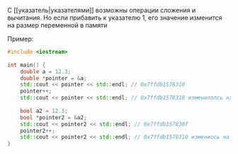 С [[указатель|указателями]] возможны операции сложения и вычитания. Но если прибавить к указателю 1, его значение изменится на размер переменной в памяти

Пример:
```cpp
#include <iostream>
  
int main() {
    double a = 12.3;
    double *pointer = &a;
    std::cout << pointer << std::endl; // 0x7ffdb1578310
    pointer++;
    std::cout << pointer << std::endl; // 0x7ffdb1578318 изменилолсь на 8
           
    bool a2 = 12.3;
    bool *pointer2 = &a2;
    std::cout << pointer2 << std::endl; // 0x7ffdb157830f
    pointer2++;
    std::cout << pointer2 << std::endl; // 0x7ffdb1578310 измениось на 1
}
```
